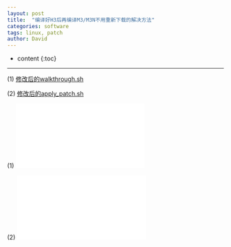 ```yaml
---
layout: post
title:  "编译好H3后再编译M3/M3N不用重新下载的解决方法"
categories: software
tags: linux, patch
author: David
---
```


* content
{:toc}

---

(1) <a href="./titron_version-walkthrough.sh" target="_blank">修改后的walkthrough.sh</a>

(2) <a href="./titron_version-apply_patch.sh" target="_blank">修改后的apply_patch.sh</a>

(1) ![walkthrough.sh](./titron_version-walkthrough.sh)

(2) ![apply_patch.sh](./titron_version-apply_patch.sh)



